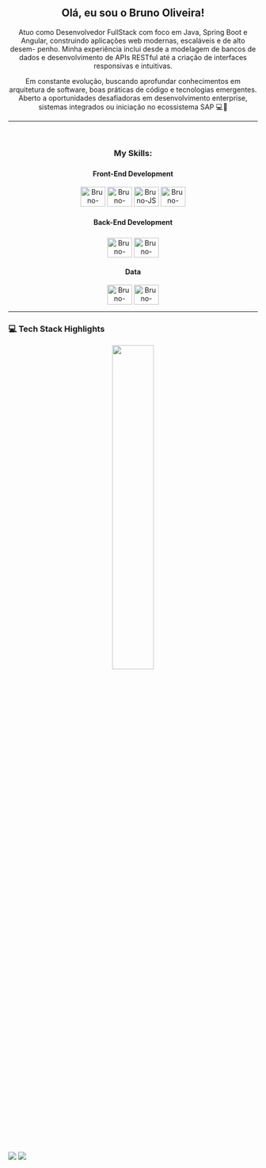 <h2 align="center">Olá, eu sou o Bruno Oliveira! </h2>
<p align="center">Atuo como Desenvolvedor FullStack com foco em Java, Spring Boot e Angular, construindo aplicações web modernas, escaláveis e de alto desem- penho. Minha experiência inclui desde a modelagem de bancos de dados e desenvolvimento de APIs RESTful até a criação de interfaces responsivas e intuitivas. </p>

<p align="center">
          Em constante evolução, buscando aprofundar conhecimentos em arquitetura de software, boas práticas de código e tecnologias emergentes. Aberto a oportunidades desafiadoras em desenvolvimento enterprise, sistemas integrados ou iniciação no ecossistema SAP 💻🔧
</p>


---
<div style="display: inline_block"><br>
<div align="center">

<h3 align="center">My Skills:</h3>

###

<h4 align="center">Front-End Development</h4>
<img align="center" alt="Bruno-HTML5" height="40" width="50" src="https://cdn.jsdelivr.net/gh/devicons/devicon@latest/icons/html5/html5-original.svg" />
<img align="center" alt="Bruno-CSS" height="40" width="50" src="https://cdn.jsdelivr.net/gh/devicons/devicon@latest/icons/css3/css3-original.svg" />
<img align="center" alt="Bruno-JS" height="40" width="50" src="https://cdn.jsdelivr.net/gh/devicons/devicon@latest/icons/javascript/javascript-plain.svg" />
<img align="center" alt="Bruno-Angular" height="40" width="50" src="https://cdn.jsdelivr.net/gh/devicons/devicon@latest/icons/angular/angular-original.svg" />

          
          
###

<h4 align="center">Back-End Development</h4>

###

<img align="center" alt="Bruno-Java" height="40" width="50" src="https://cdn.jsdelivr.net/gh/devicons/devicon@latest/icons/java/java-original-wordmark.svg" />
<img align="center" alt="Bruno-Spring" height="40" width="50" src="https://cdn.jsdelivr.net/gh/devicons/devicon@latest/icons/spring/spring-original-wordmark.svg" />


<h4 align="center">Data</h4>
<img align="center" alt="Bruno-MySQL" height="40" width="50" src="https://cdn.jsdelivr.net/gh/devicons/devicon@latest/icons/mysql/mysql-plain-wordmark.svg" />
<img align="center" alt="Bruno-MongoDB" height="40" width="50" src="https://cdn.jsdelivr.net/gh/devicons/devicon@latest/icons/mongodb/mongodb-original-wordmark.svg" />

</div>
</div>

---
### 💻 Tech Stack Highlights

<p align="center">
  <img width="41%" src="https://github-readme-stats.vercel.app/api/top-langs/?username=brunomartinsoliveira&layout=compact&hide_border=true&title_color=00ff99&text_color=ffffff&bg_color=0d1117" />
</p>
          
<div style="display: inline_block"><br>
  <a href = "mailto:brunomartinsoliveira28@gmail.com"><img src="https://img.shields.io/badge/-Gmail-%23333?style=for-the-badge&logo=gmail&logoColor=white" target="_blank"></a>
  <a href="www.linkedin.com/in/martinsbrunodev" target="_blank"><img src="https://img.shields.io/badge/-LinkedIn-%230077B5?style=for-the-badge&logo=linkedin&logoColor=white" target="_blank"></a> 
</div>
</div>
